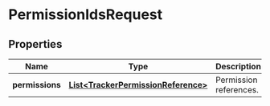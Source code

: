 

# PermissionIdsRequest

## Properties

Name | Type | Description | Notes
------------ | ------------- | ------------- | -------------
**permissions** | [**List&lt;TrackerPermissionReference&gt;**](TrackerPermissionReference.md) | Permission references. |  [optional]



